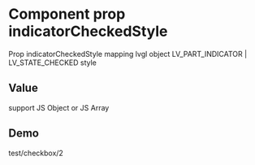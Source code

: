 # Component prop indicatorCheckedStyle

Prop indicatorCheckedStyle mapping lvgl object LV_PART_INDICATOR | LV_STATE_CHECKED style

## Value
support JS Object or JS Array

## Demo
test/checkbox/2
